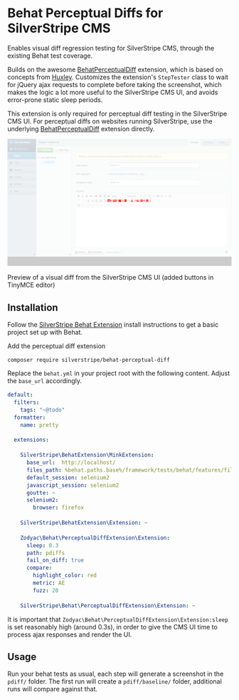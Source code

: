 # Behat Perceptual Diffs for SilverStripe CMS

Enables visual diff regression testing for SilverStripe CMS,
through the existing Behat test coverage.

Builds on the awesome [BehatPerceptualDiff](https://github.com/jadu/BehatPerceptualDiffExtension) extension, 
which is based on concepts from [Huxley](https://github.com/facebook/huxley).
Customizes the extension's `StepTester` class to wait
for jQuery ajax requests to complete before taking the screenshot,
which makes the logic a lot more useful to the SilverStripe CMS UI,
and avoids error-prone static sleep periods.

This extension is only required for perceptual diff testing
in the SilverStripe CMS UI. For perceptual diffs on websites
running SilverStripe, use the underlying [BehatPerceptualDiff](https://github.com/jadu/BehatPerceptualDiffExtension) extension directly.

![Preview of a visual diff](preview.png)

Preview of a visual diff from the SilverStripe CMS UI (added buttons in TinyMCE editor)

## Installation

Follow the [SilverStripe Behat Extension](https://github.com/silverstripe-labs/silverstripe-behat-extension/) install instructions
to get a basic project set up with Behat.

Add the perceptual diff extension

```
composer require silverstripe/behat-perceptual-diff
```

Replace the `behat.yml` in your project root with the following content.
Adjust the `base_url` accordingly.

```yml
default:
  filters:
    tags: "~@todo"
  formatter:
    name: pretty

  extensions:

    SilverStripe\BehatExtension\MinkExtension:
      base_url:  http://localhost/
      files_path: %behat.paths.base%/framework/tests/behat/features/files/
      default_session: selenium2
      javascript_session: selenium2
      goutte: ~
      selenium2:
        browser: firefox

    SilverStripe\BehatExtension\Extension: ~

    Zodyac\Behat\PerceptualDiffExtension\Extension:
      sleep: 0.3
      path: pdiffs
      fail_on_diff: true
      compare:
        highlight_color: red
        metric: AE
        fuzz: 20

    SilverStripe\Behat\PerceptualDiffExtension\Extension: ~
```

It is important that `Zodyac\Behat\PerceptualDiffExtension\Extension:sleep`
is set reasonably high (around 0.3s), in order to give
the CMS UI time to process ajax responses and render the UI.

## Usage

Run your behat tests as usual, each step will generate a screenshot
in the `pdiff/` folder. The first run will create a `pdiff/baseline/`
folder, additional runs will compare against that.